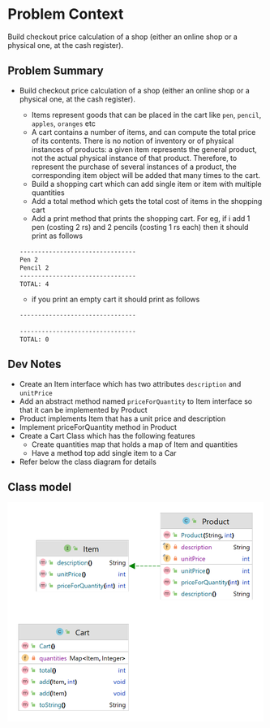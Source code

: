 # Problem Context
Build checkout price calculation of a shop (either an online shop or a physical one, at the cash register).


## Problem Summary
- Build checkout price calculation of a shop (either an online shop or a physical one, at the cash register).   
    
  - Items represent goods that can be placed in the cart like `pen`, `pencil`, `apples`, `oranges` etc
  - A cart contains a number of items, and can compute the total price of its contents. There is no notion of inventory or of physical instances of products: a given item represents the general product, not the actual physical instance of that product. Therefore, to represent the purchase of several instances of a product, the corresponding item object will be added that many times to the cart.  
  - Build a shopping cart which can add single item or item with multiple quantities
  - Add a total method which gets the total cost of items in the shopping cart
  - Add a print method that prints the shopping cart. For eg, if i add 1 pen (costing 2 rs) and 2 pencils  (costing 1 rs each) then it should print as follows
  ```
  --------------------------------
  Pen 2
  Pencil 2
  --------------------------------
  TOTAL: 4
  ```
   - if you print an empty cart it should print as follows
  ```
  --------------------------------
 
  --------------------------------
  TOTAL: 0
  ```

## Dev Notes

- Create an Item interface which has two attributes `description` and `unitPrice`
- Add an abstract method named `priceForQuantity` to Item interface so that it can be implemented by Product
- Product implements Item that has a unit price and description
- Implement priceForQuantity method in Product
- Create a Cart Class which has the following features
  - Create quantities map that holds a map of Item and quantities
  - Have a method top add single item to a Car
- Refer below the class diagram for details

## Class model


![alt text](https://github.com/upliftdev/Foundations/blob/main/Excercises/FinalAssignment/Basic-Shopping-Cart/shopping-cart-core.png)
